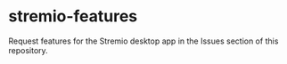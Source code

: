 # stremio-features

Request features for the Stremio desktop app in the Issues section of this repository.

